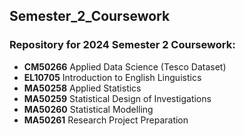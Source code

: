 ## Semester_2_Coursework
### Repository for 2024 Semester 2 Coursework:

* __CM50266__ Applied Data Science (Tesco Dataset)
* __EL10705__ Introduction to English Linguistics
* __MA50258__ Applied Statistics
* __MA50259__ Statistical Design of Investigations
* __MA50260__ Statistical Modelling
* __MA50261__ Research Project Preparation
